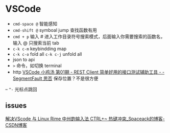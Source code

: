# VSCode

- `cmd-space @` 智能感知
- `cmd-shift @` symboal jump 查找函数有用
- `cmd + p` 输入 # 进入工作目录符号搜索模式，后面输入你需要搜索的函数名，输入 @ 只搜索当前 tab
- `c-k c-m` keybindding map
- `c-k c-o` fold all `c-k c-j` unfold all
- json to api
- `>` 命令，如切换 terminal
- http 
[VSCode 小鸡汤 第01期 - REST Client 简单好用的接口测试辅助工具 - - SegmentFault 思否](https://segmentfault.com/a/1190000018091951)
保存位置？不是很方便

– `^-` 光标点跳回

## issues

[解决VScode 与 Linux Rime 中州韵输入法 CTRL+~ 热键冲突_Spaceack的博客-CSDN博客](https://blog.csdn.net/a541972321/article/details/112864684)
